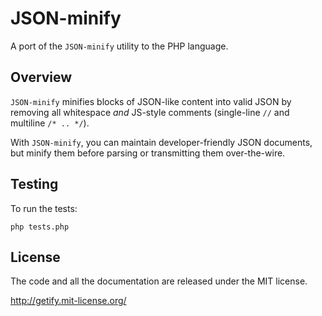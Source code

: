 # JSON-minify

A port of the `JSON-minify` utility to the PHP language.

## Overview

`JSON-minify` minifies blocks of JSON-like content into valid JSON by removing all whitespace *and* JS-style comments (single-line `//` and multiline `/* .. */`).

With `JSON-minify`, you can maintain developer-friendly JSON documents, but minify them before parsing or transmitting them over-the-wire.

## Testing

To run the tests:

```
php tests.php
```

## License

The code and all the documentation are released under the MIT license.

http://getify.mit-license.org/
